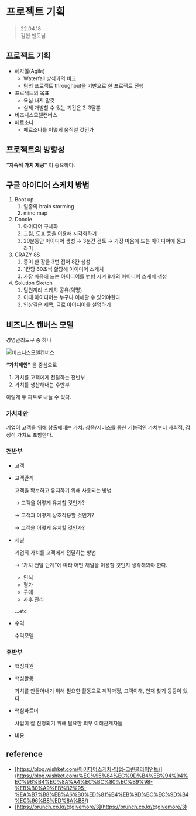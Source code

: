 # 프로젝트 기획

> 22.04.18  
> 김현 멘토님

## 프로젝트 기획

- 애자일(Agile)
    - Waterfall 방식과의 비교
    - 팀의 프로젝트 throughput을 기반으로 한 프로젝트 진행
- 프로젝트의 목표
    - 욕심 내지 말것
    - 실제 개발할 수 있는 기간은 2-3달뿐
- 비즈니스모델캔버스
- 페르소나
    - 페르소나를 어떻게 움직일 것인가

## 프로젝트의 방향성

**“지속적 가치 제공"** 이 중요하다.

## 구글 아이디어 스케치 방법

1. Boot up
    1. 일종의 brain storming
    2. mind map
2. Doodle
    1. 아이디어 구체화 
    2. 그림, 도표 등을 이용해 시각화하기
    3. 20분동안 아이디어 생성 → 3분간 검토 → 가장 마음에 드는 아이디어에 동그라미
3. CRAZY 8S
    1. 종이 한 장을 3번 접어 8칸 생성
    2. 1칸당 60초씩 할당해 아이디어 스케치
    3. 가장 마음에 드는 아이디어를 변형 시켜 8개의 아이디어 스케치 생성
4. Solution Sketch
    1. 팀원끼리 스케치 공유(익명)
    2. 이때 아이디어는 누구나 이해할 수 있어야한다
    3. 인상깊은 제목, 글로 아이디어를 설명하기


## 비즈니스 캔버스 모델

경영관리도구 중 하나

![비즈니스모델캔버스](../assets/business-model-canvas.jpeg)

**“가치제안"** 을 중심으로

1. 가치를 고객에게 전달하는 전반부
2. 가치를 생산해내는 후반부

이렇게 두 파트로 나눌 수 있다.

### 가치제안

기업이 고객을 위해 창출해내는 가치. 상품/서비스를 통한 기능적인 가치부터 사회적, 감정적 가치도 포함한다.

### 전반부

- 고객
- 고객관계
    
    고객을 확보하고 유지하기 위해 사용되는 방법
    
    → 고객을 어떻게 유치할 것인가?
    
    → 고객과 어떻게 상호작용할 것인가?
    
    → 고객을 어떻게 유지할 것인가?
    
- 채널
    
    기업의 가치를 고객에게 전달하는 방법
    
    → “가치 전달 단계"에 따라 어떤 채널을 이용할 것인지 생각해봐야 한다.
    
    - 인식
    - 평가
    - 구매
    - 사후 관리
    
    ...etc
    
- 수익
    
    수익모델
    

### 후반부

- 핵심자원
- 핵심활동
    
    가치를 만들어내기 위해 필요한 활동으로 제작과정, 고객이해, 인재 찾기 등등이 있다.
    
- 핵심파트너
    
    사업이 잘 진행되기 위해 필요한 외부 이해관계자들
    
- 비용

## reference

* [https://blog.wishket.com/아이디어스케치-방법-그린클라이언트/](https://blog.wishket.com/%EC%95%84%EC%9D%B4%EB%94%94%EC%96%B4%EC%8A%A4%EC%BC%80%EC%B9%98-%EB%B0%A9%EB%B2%95-%EA%B7%B8%EB%A6%B0%ED%81%B4%EB%9D%BC%EC%9D%B4%EC%96%B8%ED%8A%B8/)
* [https://brunch.co.kr/@givemore/3](https://brunch.co.kr/@givemore/3)